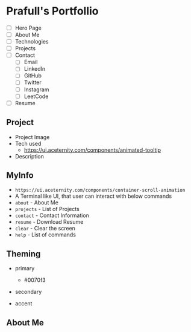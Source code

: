 # Prafull's Portfollio

* [ ] Hero Page
* [ ] About Me
* [ ] Technologies 
* [ ] Projects
* [ ] Contact
  * [ ] Email
  * [ ] LinkedIn
  * [ ] GitHub
  * [ ] Twitter
  * [ ] Instagram
  * [ ] LeetCode
* [ ] Resume

## Project
  - Project Image 
  - Tech used  
    - https://ui.aceternity.com/components/animated-tooltip
  - Description

## MyInfo
  - `https://ui.aceternity.com/components/container-scroll-animation`
  - A Terminal like UI, that user can interact with below commands
  - `about` - About Me
  - `projects` - List of Projects
  - `contact` - Contact Information
  - `resume` - Download Resume
  - `clear` - Clear the screen
  - `help` - List of commands

## Theming 
  * primary 
    * #0070f3
    
  * secondary
  * accent

## About Me



